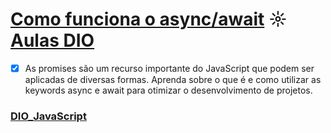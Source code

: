 
# [Como funciona o async/await](https://github.com/kakanew/DIO_JavaScript/tree/master/Innovation_Asyncawait) ☼ [Aulas DIO](https://web.digitalinnovation.one/course/como-funciona-o-asyncawait/learning/5eddaf18-f5d5-4fa4-9906-b16ed7340a65)

- [x] As promises são um recurso importante do JavaScript que podem ser aplicadas de diversas formas. Aprenda sobre o que é e como utilizar as keywords async e await para otimizar o desenvolvimento de projetos.

### [DIO_JavaScript](https://github.com/kakanew/DIO_JavaScript)

